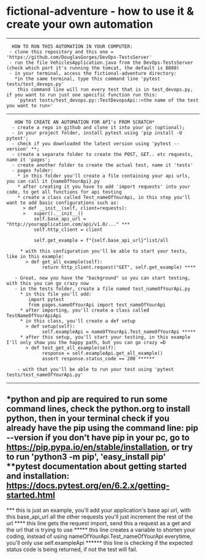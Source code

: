 # fictional-adventure - how to use it & create your own automation

-------------------------------------------------

      HOW TO RUN THIS AUTOMATION IN YOUR COMPUTER:
     - clone this repository and this one = 'https://github.com/DouglasGorges/DevOps-TestsServer'
     - run the file VehiclesApplication.java from the DevOps-TestsServer (check which port it's running the tomcat, the default is 8080)
     - in your terminal, access the fictional-adventure directory:
       *in the same terminal, type this command line 'pytest tests/test_devops.py'
        this command line will run every test that is in test_devops.py, if you want to run just one specific function run this:
        'pytest tests/test_devops.py::TestDevopsApi::<the name of the test you want to run>'


--------------------------------------------------

       HOW TO CREATE AN AUTOMATION FOR API's FROM SCRATCH*
      - create a repo in github and clone it into your pc (optional);
      - in your project folder, install pytest using 'pip install -U pytest';
      - check if you downloaded the latest version using 'pytest --version' **;
      - create a separate folder to create the POST, GET.. etc requests, name it 'pages';
      - create another folder to create the actual test, name it 'tests'
      - pages folder:
        * in this folder you'll create a file containing your api urls, you can call it {nameOfYourApi}.py
        * after creating it you have to add 'import requests' into your code, to get all functions for api testing
        * create a class called Test_nameOfYourApi, in this step you'll want to add basic configurations such as:
          > def __init__(self, client=requests):
          >   super().__init__()
              self.base_api_url = "http://yourapplication.com/api/v1.0/..." ***
              self.http_client = client
              
              self.get_example = f"{self.base_api_url}"list/all
         
         * with this configuration you'll be able to start your tests, like in this example:
           > def get_all_example(self):
                 return http_client.request("GET", self.get_example) ****
         
       - Great, now you have the "background" so you can start testing, with this you can go crazy now
       - in the tests folder, create a file named test_nameOfYourApi.py
         * in this file you'll add: 
            import pytest
            from pages.nameOfYourApi import test_nameOfYourApi
         * after importing, you'll create a class called TestNameOfYourApiApi
         * in this class, you'll create a def setup
           > def setup(self):
                 self.exampleApi = nameOfYourApi.Test_nameOfYourApi *****
         * after this setup, you'll start your testing, in this example I'll only show you the happy path, but you can go crazy =D
           > def test_get_all_example(self):
                 response = self.exampleApi.get_all_example()
                 assert response.status_code == 200 ******
      
        - with that you'll be able to run your test using 'pytest tests/test_nameOfYourApi.py'
        
------------------------------------------------------------------------------------------------------------------------------------------
        
*python and pip are required to run some command lines, check the python.org to install python, 
  then in your terminal check if you already have the pip using the command line: pip --version
  if you don't have pip in your pc, go to https://pip.pypa.io/en/stable/installation, or try to run 'python3 -m pip', 'easy_install pip'
**pytest documentation about getting started and installation: https://docs.pytest.org/en/6.2.x/getting-started.html
-------------------------------------------------------------------------------------------------------------------------------------------
*** this is just an example, you'll add your application's base api url, with this base_api_url all the other requests you'll just increment the rest of the url 
**** this line gets the request import, send this a request as a get and the url that is trying to use 
***** this line creates a variable to shorten your coding, instead of using nameOfYourApi.Test_nameOfYourApi everytime, you'll only use self.exampleApi
****** this line is checking if the expected status code is being returned, if not the test will fail.
